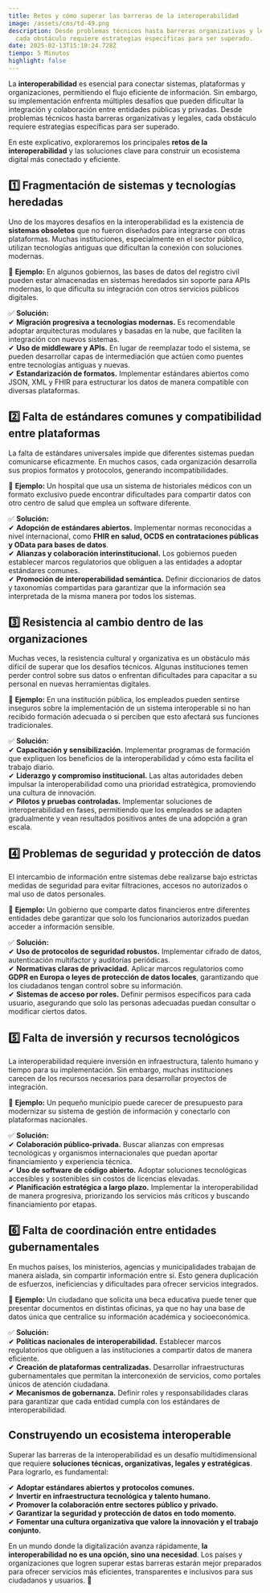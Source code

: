 ```yaml
---
title: Retos y cómo superar las barreras de la interoperabilidad
image: /assets/cms/td-49.png
description: Desde problemas técnicos hasta barreras organizativas y legales,
  cada obstáculo requiere estrategias específicas para ser superado.
date: 2025-02-13T15:10:24.728Z
tiempo: 5 Minutos
highlight: false
---
```

La **interoperabilidad** es esencial para conectar sistemas, plataformas y organizaciones, permitiendo el flujo eficiente de información. Sin embargo, su implementación enfrenta múltiples desafíos que pueden dificultar la integración y colaboración entre entidades públicas y privadas. Desde problemas técnicos hasta barreras organizativas y legales, cada obstáculo requiere estrategias específicas para ser superado.

En este explicativo, exploraremos los principales **retos de la interoperabilidad** y las soluciones clave para construir un ecosistema digital más conectado y eficiente.

## **1️⃣ Fragmentación de sistemas y tecnologías heredadas**

Uno de los mayores desafíos en la interoperabilidad es la existencia de **sistemas obsoletos** que no fueron diseñados para integrarse con otras plataformas. Muchas instituciones, especialmente en el sector público, utilizan tecnologías antiguas que dificultan la conexión con soluciones modernas.

📌 **Ejemplo:** En algunos gobiernos, las bases de datos del registro civil pueden estar almacenadas en sistemas heredados sin soporte para APIs modernas, lo que dificulta su integración con otros servicios públicos digitales.

✅ **Solución:**\
✔ **Migración progresiva a tecnologías modernas.** Es recomendable adoptar arquitecturas modulares y basadas en la nube, que faciliten la integración con nuevos sistemas.\
✔ **Uso de middleware y APIs.** En lugar de reemplazar todo el sistema, se pueden desarrollar capas de intermediación que actúen como puentes entre tecnologías antiguas y nuevas.\
✔ **Estandarización de formatos.** Implementar estándares abiertos como JSON, XML y FHIR para estructurar los datos de manera compatible con diversas plataformas.

## **2️⃣ Falta de estándares comunes y compatibilidad entre plataformas**

La falta de estándares universales impide que diferentes sistemas puedan comunicarse eficazmente. En muchos casos, cada organización desarrolla sus propios formatos y protocolos, generando incompatibilidades.

📌 **Ejemplo:** Un hospital que usa un sistema de historiales médicos con un formato exclusivo puede encontrar dificultades para compartir datos con otro centro de salud que emplea un software diferente.

✅ **Solución:**\
✔ **Adopción de estándares abiertos.** Implementar normas reconocidas a nivel internacional, como **FHIR en salud, OCDS en contrataciones públicas y OData para bases de datos**.\
✔ **Alianzas y colaboración interinstitucional.** Los gobiernos pueden establecer marcos regulatorios que obliguen a las entidades a adoptar estándares comunes.\
✔ **Promoción de interoperabilidad semántica.** Definir diccionarios de datos y taxonomías compartidas para garantizar que la información sea interpretada de la misma manera por todos los sistemas.

## **3️⃣ Resistencia al cambio dentro de las organizaciones**

Muchas veces, la resistencia cultural y organizativa es un obstáculo más difícil de superar que los desafíos técnicos. Algunas instituciones temen perder control sobre sus datos o enfrentan dificultades para capacitar a su personal en nuevas herramientas digitales.

📌 **Ejemplo:** En una institución pública, los empleados pueden sentirse inseguros sobre la implementación de un sistema interoperable si no han recibido formación adecuada o si perciben que esto afectará sus funciones tradicionales.

✅ **Solución:**\
✔ **Capacitación y sensibilización.** Implementar programas de formación que expliquen los beneficios de la interoperabilidad y cómo esta facilita el trabajo diario.\
✔ **Liderazgo y compromiso institucional.** Las altas autoridades deben impulsar la interoperabilidad como una prioridad estratégica, promoviendo una cultura de innovación.\
✔ **Pilotos y pruebas controladas.** Implementar soluciones de interoperabilidad en fases, permitiendo que los empleados se adapten gradualmente y vean resultados positivos antes de una adopción a gran escala.

## **4️⃣ Problemas de seguridad y protección de datos**

El intercambio de información entre sistemas debe realizarse bajo estrictas medidas de seguridad para evitar filtraciones, accesos no autorizados o mal uso de datos personales.

📌 **Ejemplo:** Un gobierno que comparte datos financieros entre diferentes entidades debe garantizar que solo los funcionarios autorizados puedan acceder a información sensible.

✅ **Solución:**\
✔ **Uso de protocolos de seguridad robustos.** Implementar cifrado de datos, autenticación multifactor y auditorías periódicas.\
✔ **Normativas claras de privacidad.** Aplicar marcos regulatorios como **GDPR en Europa o leyes de protección de datos locales**, garantizando que los ciudadanos tengan control sobre su información.\
✔ **Sistemas de acceso por roles.** Definir permisos específicos para cada usuario, asegurando que solo las personas adecuadas puedan consultar o modificar ciertos datos.

## **5️⃣ Falta de inversión y recursos tecnológicos**

La interoperabilidad requiere inversión en infraestructura, talento humano y tiempo para su implementación. Sin embargo, muchas instituciones carecen de los recursos necesarios para desarrollar proyectos de integración.

📌 **Ejemplo:** Un pequeño municipio puede carecer de presupuesto para modernizar su sistema de gestión de información y conectarlo con plataformas nacionales.

✅ **Solución:**\
✔ **Colaboración público-privada.** Buscar alianzas con empresas tecnológicas y organismos internacionales que puedan aportar financiamiento y experiencia técnica.\
✔ **Uso de software de código abierto.** Adoptar soluciones tecnológicas accesibles y sostenibles sin costos de licencias elevadas.\
✔ **Planificación estratégica a largo plazo.** Implementar la interoperabilidad de manera progresiva, priorizando los servicios más críticos y buscando financiamiento por etapas.

## **6️⃣ Falta de coordinación entre entidades gubernamentales**

En muchos países, los ministerios, agencias y municipalidades trabajan de manera aislada, sin compartir información entre sí. Esto genera duplicación de esfuerzos, ineficiencias y dificultades para ofrecer servicios integrados.

📌 **Ejemplo:** Un ciudadano que solicita una beca educativa puede tener que presentar documentos en distintas oficinas, ya que no hay una base de datos única que centralice su información académica y socioeconómica.

✅ **Solución:**\
✔ **Políticas nacionales de interoperabilidad.** Establecer marcos regulatorios que obliguen a las instituciones a compartir datos de manera eficiente.\
✔ **Creación de plataformas centralizadas.** Desarrollar infraestructuras gubernamentales que permitan la interconexión de servicios, como portales únicos de atención ciudadana.\
✔ **Mecanismos de gobernanza.** Definir roles y responsabilidades claras para garantizar que cada entidad cumpla con los estándares de interoperabilidad.

## **Construyendo un ecosistema interoperable**

Superar las barreras de la interoperabilidad es un desafío multidimensional que requiere **soluciones técnicas, organizativas, legales y estratégicas**. Para lograrlo, es fundamental:

✔ **Adoptar estándares abiertos y protocolos comunes.**\
✔ **Invertir en infraestructura tecnológica y talento humano.**\
✔ **Promover la colaboración entre sectores público y privado.**\
✔ **Garantizar la seguridad y protección de datos en todo momento.**\
✔ **Fomentar una cultura organizativa que valore la innovación y el trabajo conjunto.**

En un mundo donde la digitalización avanza rápidamente, **la interoperabilidad no es una opción, sino una necesidad**. Los países y organizaciones que logren superar estas barreras estarán mejor preparados para ofrecer servicios más eficientes, transparentes e inclusivos para sus ciudadanos y usuarios. 🚀